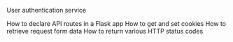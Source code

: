 User authentication service

How to declare API routes in a Flask app
How to get and set cookies
How to retrieve request form data
How to return various HTTP status codes